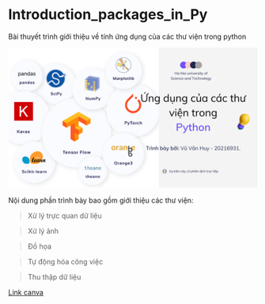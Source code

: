 # Introduction_packages_in_Py
Bài thuyết trình giới thiệu về tính ứng dụng của các thư viện trong python

![Title](https://github.com/huyvu15/Introduction_packages_in_Py/blob/main/Packages.png)

Nội dung phần trình bày bao gồm giới thiệu các thư viện:

> Xử lý trực quan dữ liệu
 
> Xử lý ảnh

> Đồ họa

> Tự động hóa công việc

> Thu thập dữ liệu


[Link canva](https://www.canva.com/design/DAFoGhtjtho/V40QzFmCBDeBnFD3fUrVyw/edit?utm_content=DAFoGhtjtho&utm_campaign=designshare&utm_medium=link2&utm_source=sharebutton)

